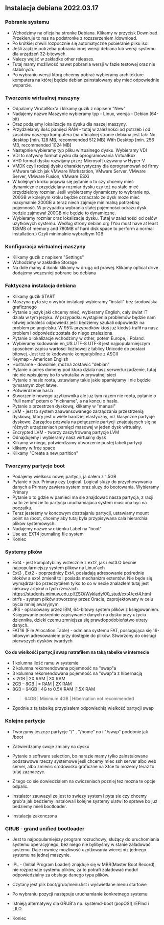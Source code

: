## Instalacja debiana 2022.03.17

### Pobranie systemu
- Wchodzimy na oficjalna stronke Debiana. Klikamy w przycisk Download. Przekieruje to nas na podstronke z rozszerzeniem /download. 
- Po krótkiej chwili rozpocznie się automatyczne pobieranie pliku iso. 
- Jeśli zajdzie potrzeba pobrania innej wersji debiana lub wersji systemu dla urządzeń 32-bitowych. 
- Nalezy wejść w zakładke other releases.
- Tutaj mamy możliwość nawet pobrania wersji w fazie testowej oraz nie stabilnych.
- Po wybraniu wersji którą chcemy pobrać wybieramy architekture komputera na której będzie debian zainstalowany aby mieć odpowiednie wsparcie.

### Tworzenie wirtualnej maszyny
- Odpalamy VirutalBox'a i klikamy guzik z napisem "New"
- Nadajemy nazwe Maszynie wybieramy typ - Linux, wersja - Debian (64-bit)
- Oraz podajemy lokalizacje na dysku dla naszej maszyny.
- Przydzielamy ilość pamięci RAM - tutaj w zależności od potrzeb i od zasobów naszego komputera (na oficialnej stronie debiana jest tak: No desktop [min. 128 MB, recommended 512 MB] With Desktop [min. 256 MB, recommended 1024 MB]
- Następnie wybieramy typ pliku wirtualnego dysku. Wybieramy VDI
- VDI to natywny format dysku dla oprogramowania VirtualBox 
- VHD format dysku rozwijany przez Microsoft używany w Hyper-V 
- VMDK czyli rodzaj dysku charakterystyczny dla oprogramowań od firmy VMware takich jak VMware Workstation, VMware Server, VMware Server, VMware Fusion, VMware ESXi
- W kolejnym kroku pojawia się pytanie o to czy chcemy mieć dynamicznie przydzielany rozmiar dysku czy też na stałe mieć przydzielony rozmiar. Jeśli wybierzemy dynamiczny to wybranie np. 200GB w kolejnym kroku będzie oznaczało że dysk może mieć maxymalnie 200GB a teraz niech zajmuje minimalną potrzebną pojemność. W przypadku wybrania stałej pojemności odrazu dysk bedzie zajmował 200GB nie będzie to dynamiczne.
- Wybieramy rozmiar oraz lokalizacje dysku. Tutaj w zależności od celów użytkowych systemu. Według strony debian.org (You must have at least 135MB of memory and 780MB of hard disk space to perform a normal installation.) Czyli minimalnie wybrałbym 1GB

### Konfiguracja wirtualnej maszyny
- Klikamy guzik z napisem "Settings"
- Wchodzimy w zakładke Storage
- Na dole mamy 4 ikonki klikamy w drugą od prawej. Klikamy optical drive dodajemy wczesniej pobrane iso debiana

### Faktyczna instalacja debiana

- Klikamy guzik START
- Maszyna pyta się o wybór instalacji wybieramy "install" bez środowiska graficznego
- Pytanie o jezyk jaki chcemy mieć, wybieramy English, caly świat IT działa w tym jezyku. W przypadku wystąpienia problemów będzie nam łatwiej odnaleść odpowiedz jeśli będziemy szukali odpowiedzi na problem po angielsku. W 95% przypadków ktoś już kiedyś trafił na nasz problem i odpowiedz została do niego znaleziona.
- Pytanie o lokalizacje wchodzimy w other, potem Europe, i Poland.
- Wybieramy kodowanie en_US.UTF-8 UTF-8 jest najpopularniejszym sposobem zapisu wartości liczbowej z tablicy Unicode do postaci bitowej. Jest też te kodowanie kompatybilne z ASCII
- Keymap - American English
- Hostname - dowolnie, mozna zostawić "debian" 
- Pytanie o adres domeny pod ktora dziala nasz serwer/urzadzenie, tutaj nic nie wpisujemy bo to wirutalka w prywatnej sieci
- Pytanie o haslo roota, ustawiamy takie jakie spamiętamy i nie będzie tymsamym zbyt łatwe.
- Potwierdzenie hasla
- Stworzenie nowego uzytkownika ale juz tym razem nie roota, pytanie o "full name" potem o "nickname", a na koncu o haslo.
- Pytanie o przestrzen dyskową, klikamy w "manual"
- LVM - jest to system zaawansowanego zarządzania przestrzenią dyskową, który jest o wiele bardziej elastyczny, niż klasyczne partycje dyskowe. Zarządca pozwala na połączenie partycji znajdujących się na różnych urządzeniach pamięci masowej w jeden dysk wirtualny.
- Encrypted LVM - tworzy zaszyfrowaną partycje LVM
- Odnajdujemy i wybieramy nasz wirtualny dysk
- Klikamy w niego, potwierdzamy utworzenie pustej tabeli partycji
- klikamy w free space
- Klikamy "Create a new partition"
### Tworzymy partycje boot
- Podajemy wielkosc nowej partycji, ja dałem z 1.5GB
- Pytanie o typ. Primary czy Logical. Logical sluzy do przychowywania danych a Primary zawiera system oraz sluzy do bootowania. Wybieramy Primary
- Pytanie o to gdzie w pamieci ma sie znajdować nasza partycja, z racji na to ze bedzie to partycja uruchamiajaca system musi ona byc na poczatku.
- Teraz jesteśmy w koncowym dostrajaniu partycji, ustawiamy mount point na /boot, chcemy aby tutaj byla przypisywana cala hierarchia plikow systemowych.
- Nadajemy nazwe w okienku Label na "boot"
- Use as: EXT4 journaling file system
- Koniec

### Systemy plków
- Ext4 - jest kompatybilny wstecznie z ext2, jak i ext3.O becnie najpopularniejszy system plikow na Linux'ach
- Ext3 , Ext2 - poprzednicy Ext4, posiadają adresowanie pośrednie bloków a ext4 zmienił to i posiada mechanizm extentów. Nie będe się wymądrzał bo przeczytałem tylko to co w necie znalazłem
tutaj jest ciekawy artykuł o tych rzeczach. https://students.mimuw.edu.pl/ZSO/Wyklady/00_stud/ext4/ext4.html
- btrfs - system plików stworzony przez Oracle, zaprojektowany w celu bycia mniej awaryjnym 
- JFS - opracowany przez IBM, 64-bitowy system plików z księgowaniem. Księgowanie pośrednie zapisywanie danych na dysku przy użyciu dziennika, dzieki czemu zmniejsza się prawdopodobieństwo utraty danych.
- FAT16 (File Allocation Table) - odmiana systemu FAT, posługująca się 16-bitowym adresowaniem przy dostępie do plików. Stworzony do obsługi pierwszych dysków twardych

#### Co do wielkośći partycji swap natrafiłem na taką tabelke w internecie
- 1 kolumna ilość ramu w systemie
- 2 kolumna rekomendowana pojemność na "swap"a
- 3 kolumna rekomendowana pojemność na "swap"a z hibernacją
- ≤ 2GB | 2X RAM | 3X RAM
- 2GB – 8GB | 	= RAM |	2X RAM
- 8GB – 64GB |	4G to 0.5X RAM |1.5X RAM
- >64GB |	Minimum 4GB |	Hibernation not recommended
- Zgodnie z tą tabelką przypisałem odpowiednią wielkość partycji swap
### Kolejne partycje
- Tworzymy jeszcze partycje "/" , "/home" no i "/swap" podobnie jak /boot

- Zatwierdzamy swoje zmiany na dysku
- Pytanie o software selection, bo narazie mamy tylko zainstalowane podstawowe rzeczy systemowe jesli chcemy miec ssh server albo web server, albo zmienic srodowisko graficzne na Xfce to mozemy teraz to tutaj zaznaczyc.
- Z tego co sie dowiedzialem na cwiczeniach pozniej tez mozna te opcje odpalic.
- Instalator zauwazyl ze jest to swiezy system i pyta sie czy chcemy grub'a jak bedziemy instalowali kolejne systemy ulatwi to sprawe bo juz bedziemy mieli bootloader.
- Instalacja zakonczona

### GRUB - grand unified bootloader

- Jest to najpopularniejszy program rozruchowy, służący do uruchomiania systemu operacyjnego, bez niego nie bylibyśmy w stanie załadować systemu. Daje rowniez mozliwość uzytkowania wiecej niz jednego systemu na jednej maszynie. 
- IPL - (Initial Program Loader) znajduje się w MBR(Master Boot Record), nie rozpoznaje systemu plików, za to potrafi załadować moduł odpowiedzialny za obsługe danego typu plików.
- Czytany jest plik boot/grub/menu.list i wyświetlane menu startowe
- Po wybraniu pozycji następuje uruchamianie konkretnego systemu
- Istnieją alternatywy dla GRUB'a np. systemd-boot (popOS!),rEFInd i LILO.

- Koniec



